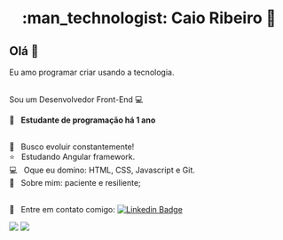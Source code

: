 <h1 align="center"> :man_technologist: Caio Ribeiro  🚀</h1>
 
## Olá 👋
Eu amo programar criar usando a tecnologia.

<br/> Sou um Desenvolvedor Front-End :computer:

 :rocket:  &nbsp; **Estudante de programação há 1 ano**
 
 <br/> :purple_heart: &nbsp; Busco evoluir constantemente!
 <br/> :star: &nbsp; Estudando Angular framework.
 <br/> :computer: &nbsp; Oque eu domino: HTML, CSS, Javascript e Git.
 <br/> 💬  &nbsp; Sobre mim: paciente e resiliente; 

 <br/> :email: &nbsp; Entre em contato comigo: [![Linkedin Badge](https://img.shields.io/badge/-CaioDeoliveira-blue?style=flat-square&logo=Linkedin&logoColor=white&link=https://www.linkedin.com/in/caio-ribeiro-08100919b/)](https://www.linkedin.com/in/caio-ribeiro-08100919b/) 

<div>
  <img src="https://github-readme-stats.vercel.app/api?username=CaioDeOliveira&show_icons=true&theme=midnight-purple"/>
  <img align="top"src="https://github-readme-stats.vercel.app/api/top-langs/?username=CaioDeOliveira&layout=compact&hide=shell&theme=midnight-purple"/>
</div>






